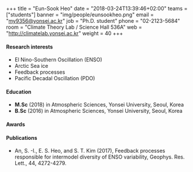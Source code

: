 ﻿+++
title = "Eun-Sook Heo"
date = "2018-03-24T13:39:46+02:00"
teams = ["students"]
banner = "img/people/eunsookheo.png"
email = "my9356@yonsei.ac.kr"
job = "Ph.D. student"
phone = "02-2123-5684"
room = "Climate Theory Lab / Science Hall 536A"
web = "http://climatelab.yonsei.ac.kr"
weight = 40
+++

#### Research interests
+ El Nino-Southern Oscillation (ENSO)
+ Arctic Sea ice
+ Feedback processes
+ Pacific Decadal Oscillation (PDO)

#### Education
 + **M.Sc** (2018) in Atmospheric Sciences, Yonsei University, Seoul, Korea
 + **B.Sc** (2016) in Atmospheric Sciences, Yonsei University, Seoul, Korea

#### Awards



#### Publications
+ An, S. -I., E. S. Heo, and S. T. Kim (2017), Feedback processes responsible for intermodel diversity of ENSO variability, Geophys. Res. Lett., 44, 4272-4279.
